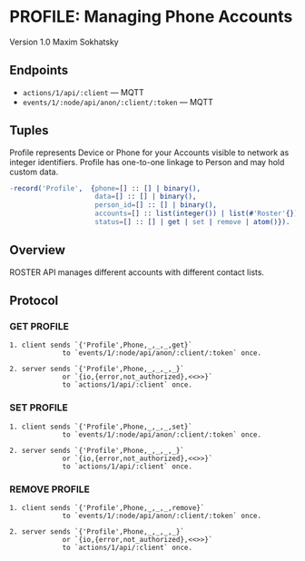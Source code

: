 PROFILE: Managing Phone Accounts
================================

Version 1.0 Maxim Sokhatsky

Endpoints
---------

* `actions/1/api/:client` — MQTT
* `events/1/:node/api/anon/:client/:token` — MQTT

Tuples
------

Profile represents Device or Phone for your Accounts visible to network as integer identifiers.
Profile has one-to-one linkage to Person and may hold custom data.

```erlang
-record('Profile',  {phone=[] :: [] | binary(),
                     data=[] :: [] | binary(),
                     person_id=[] :: [] | binary(),
                     accounts=[] :: list(integer()) | list(#'Roster'{}),
                     status=[] :: [] | get | set | remove | atom()}).
```

Overview
--------

ROSTER API manages different accounts with different contact lists.

Protocol
--------

### GET PROFILE

```
1. client sends `{'Profile',Phone,_,_,_,get}`
             to `events/1/:node/api/anon/:client/:token` once.
```

```
2. server sends `{'Profile',Phone,_,_,_,_}`
             or `{io,{error,not_authorized},<<>>}`
             to `actions/1/api/:client` once.
```

### SET PROFILE

```
1. client sends `{'Profile',Phone,_,_,_,set}`
             to `events/1/:node/api/anon/:client/:token` once.
```

```
2. server sends `{'Profile',Phone,_,_,_,_}`
             or `{io,{error,not_authorized},<<>>}`
             to `actions/1/api/:client` once.
```

### REMOVE PROFILE

```
1. client sends `{'Profile',Phone,_,_,_,remove}`
             to `events/1/:node/api/anon/:client/:token` once.
```

```
2. server sends `{'Profile',Phone,_,_,_,_}`
             or `{io,{error,not_authorized},<<>>}`
             to `actions/1/api/:client` once.
```
